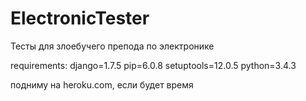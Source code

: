 # ElectronicTester
Тесты для злоебучего препода по электронике


requirements:
  django=1.7.5
  pip=6.0.8
  setuptools=12.0.5
  python=3.4.3
  
  
подниму на heroku.com, если будет время
